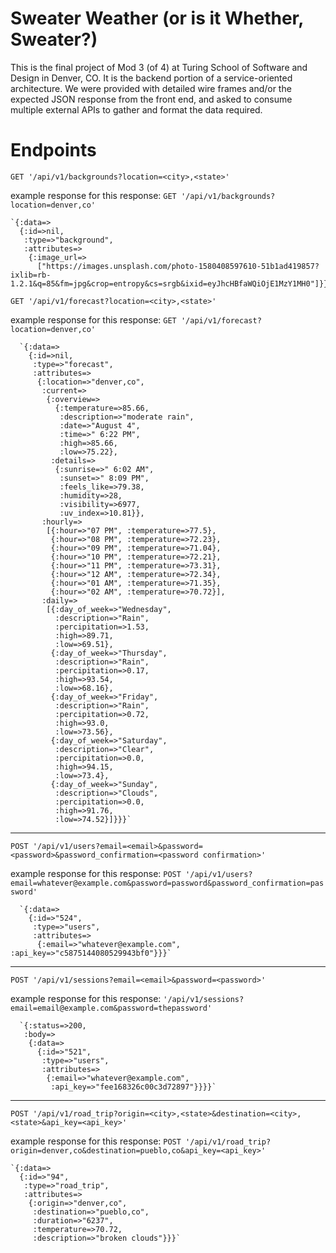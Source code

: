 # Sweater Weather (or is it Whether, Sweater?)

This is the final project of Mod 3 (of 4) at Turing School of Software and Design in Denver, CO. It is the backend portion of a service-oriented architecture. We were provided with detailed wire frames and/or the expected JSON response from the front end, and asked to consume multiple external APIs to gather and format the data required.

# Endpoints

`GET '/api/v1/backgrounds?location=<city>,<state>'`

example response for this response: `GET '/api/v1/backgrounds?location=denver,co'`

    `{:data=>
      {:id=>nil,
       :type=>"background",
       :attributes=>
        {:image_url=>
          ["https://images.unsplash.com/photo-1580408597610-51b1ad419857?ixlib=rb-1.2.1&q=85&fm=jpg&crop=entropy&cs=srgb&ixid=eyJhcHBfaWQiOjE1MzY1MH0"]}}}`

`GET '/api/v1/forecast?location=<city>,<state>'`

example response for this response: `GET '/api/v1/forecast?location=denver,co'`

      `{:data=>
        {:id=>nil,
         :type=>"forecast",
         :attributes=>
          {:location=>"denver,co",
           :current=>
            {:overview=>
              {:temperature=>85.66,
               :description=>"moderate rain",
               :date=>"August 4",
               :time=>" 6:22 PM",
               :high=>85.66,
               :low=>75.22},
             :details=>
              {:sunrise=>" 6:02 AM",
               :sunset=>" 8:09 PM",
               :feels_like=>79.38,
               :humidity=>28,
               :visibility=>6977,
               :uv_index=>10.81}},
           :hourly=>
            [{:hour=>"07 PM", :temperature=>77.5},
             {:hour=>"08 PM", :temperature=>72.23},
             {:hour=>"09 PM", :temperature=>71.04},
             {:hour=>"10 PM", :temperature=>72.21},
             {:hour=>"11 PM", :temperature=>73.31},
             {:hour=>"12 AM", :temperature=>72.34},
             {:hour=>"01 AM", :temperature=>71.35},
             {:hour=>"02 AM", :temperature=>70.72}],
           :daily=>
            [{:day_of_week=>"Wednesday",
              :description=>"Rain",
              :percipitation=>1.53,
              :high=>89.71,
              :low=>69.51},
             {:day_of_week=>"Thursday",
              :description=>"Rain",
              :percipitation=>0.17,
              :high=>93.54,
              :low=>68.16},
             {:day_of_week=>"Friday",
              :description=>"Rain",
              :percipitation=>0.72,
              :high=>93.0,
              :low=>73.56},
             {:day_of_week=>"Saturday",
              :description=>"Clear",
              :percipitation=>0.0,
              :high=>94.15,
              :low=>73.4},
             {:day_of_week=>"Sunday",
              :description=>"Clouds",
              :percipitation=>0.0,
              :high=>91.76,
              :low=>74.52}]}}}`

___

`POST '/api/v1/users?email=<email>&password=<password>&password_confirmation=<password confirmation>'`

example response for this response: `POST '/api/v1/users?email=whatever@example.com&password=password&password_confirmation=password'`

      `{:data=>
        {:id=>"524",
         :type=>"users",
         :attributes=>
          {:email=>"whatever@example.com", :api_key=>"c5875144080529943bf0"}}}`

___

`POST '/api/v1/sessions?email=<email>&password=<password>'`

example response for this response: `'/api/v1/sessions?email=email@example.com&password=thepassword'`

      `{:status=>200,
       :body=>
        {:data=>
          {:id=>"521",
           :type=>"users",
           :attributes=>
            {:email=>"whatever@example.com",
             :api_key=>"fee168326c00c3d72897"}}}}`

___

`POST '/api/v1/road_trip?origin=<city>,<state>&destination=<city>,<state>&api_key=<api_key>'`

example response for this response: `POST '/api/v1/road_trip?origin=denver,co&destination=pueblo,co&api_key=<api_key>'`

    `{:data=>
      {:id=>"94",
       :type=>"road_trip",
       :attributes=>
        {:origin=>"denver,co",
         :destination=>"pueblo,co",
         :duration=>"6237",
         :temperature=>70.72,
         :description=>"broken clouds"}}}`

